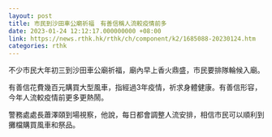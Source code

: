 ```yaml
---
layout: post
title: 市民到沙田車公廟祈福　有善信稱人流較疫情前多
date: 2023-01-24 12:12:17.000000000 +08:00
link: https://news.rthk.hk/rthk/ch/component/k2/1685088-20230124.htm
categories: rthk
---
```


不少市民大年初三到沙田車公廟祈福，廟內早上香火鼎盛，市民要排隊輪候入廟。

有善信花費幾百元購買大型風車，指經過3年疫情，祈求身體健康。有善信形容，今年人流較疫情前更多更熱鬧。

警務處處長蕭澤頤到場視察，他說，每日都會調整人流安排，相信市民可以順利到攤檔購買風車和祭品。
